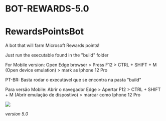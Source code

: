 # BOT-REWARDS-5.0

# RewardsPointsBot
A bot that will farm Microsoft Rewards points!

Just run the executable found in the "build" folder

For Mobile version:
Open Edge browser > Press F12 > CTRL + SHIFT + M (Open device emulation) > mark as Iphone 12 Pro

PT-BR:
Basta rodar o executável que se encontra na pasta "build"

Para versão Mobile:
Abrir o navegador Edge > Apertar F12 > CTRL + SHIFT + M (Abrir emulação de dispostivo) > marcar como Iphone 12 Pro

<img src="https://i.imgur.com/DD7pgEQ.png">


*version 5.0*
